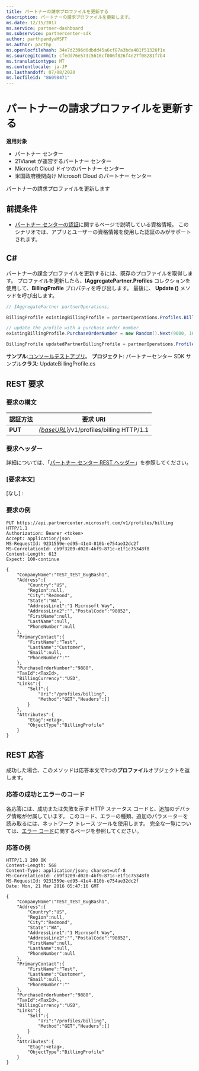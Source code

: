```yaml
---
title: パートナーの請求プロファイルを更新する
description: パートナーの請求プロファイルを更新します。
ms.date: 12/15/2017
ms.service: partner-dashboard
ms.subservice: partnercenter-sdk
author: parthpandyaMSFT
ms.author: parthp
ms.openlocfilehash: 34e7d2396d6dbdd45a6cf87a3bda481f51326f1e
ms.sourcegitcommit: cfedd76e573c5616cf006f826f4e27f08281f7b4
ms.translationtype: MT
ms.contentlocale: ja-JP
ms.lasthandoff: 07/08/2020
ms.locfileid: "86098471"
---
```

# <a name="update-the-partner-billing-profile"></a>パートナーの請求プロファイルを更新する

**適用対象**

- パートナー センター
- 21Vianet が運営するパートナー センター
- Microsoft Cloud ドイツのパートナー センター
- 米国政府機関向け Microsoft Cloud のパートナー センター

パートナーの請求プロファイルを更新します

## <a name="prerequisites"></a>前提条件

- [パートナー センターの認証](partner-center-authentication.md)に関するページで説明している資格情報。 このシナリオでは、アプリとユーザーの資格情報を使用した認証のみがサポートされます。

## <a name="c"></a>C\#

パートナーの課金プロファイルを更新するには、既存のプロファイルを取得します。 プロファイルを更新したら、**IAggregatePartner.Profiles** コレクションを使用して、**BillingProfile** プロパティを呼び出します。 最後に、 **Update ()** メソッドを呼び出します。

``` csharp
// IAggregatePartner partnerOperations;

BillingProfile existingBillingProfile = partnerOperations.Profiles.BillingProfile.Get();

// update the profile with a purchase order number
existingBillingProfile.PurchaseOrderNumber = new Random().Next(9000, 10000).ToString(CultureInfo.InvariantCulture);

BillingProfile updatedPartnerBillingProfile = partnerOperations.Profiles.BillingProfile.Update(existingBillingProfile);
```

**サンプル**:[コンソールテストアプリ](console-test-app.md)。 **プロジェクト**: パートナーセンター SDK サンプル**クラス**: UpdateBillingProfile.cs

## <a name="rest-request"></a>REST 要求

### <a name="request-syntax"></a>要求の構文

| 認証方法  | 要求 URI                                                              |
|---------|--------------------------------------------------------------------------|
| **PUT** | [*{baseURL}*](partner-center-rest-urls.md)/v1/profiles/billing HTTP/1.1 |

### <a name="request-headers"></a>要求ヘッダー

詳細については、「[パートナー センター REST ヘッダー](headers.md)」を参照してください。

### <a name="request-body"></a>[要求本文]

[なし] :

### <a name="request-example"></a>要求の例

```http
PUT https://api.partnercenter.microsoft.com/v1/profiles/billing HTTP/1.1
Authorization: Bearer <token>
Accept: application/json
MS-RequestId: 9231559e-ed95-41e4-810b-e754ae32dc2f
MS-CorrelationId: cb9f3209-d020-4bf9-871c-e1f1c75348f8
Content-Length: 613
Expect: 100-continue

{
    "CompanyName":"TEST_TEST_BugBash1",
    "Address":{
        "Country":"US",
        "Region":null,
        "City":"Redmond",
        "State":"WA",
        "AddressLine1":"1 Microsoft Way",
        "AddressLine2":"","PostalCode":"98052",
        "FirstName":null,
        "LastName":null,
        "PhoneNumber":null
    },
    "PrimaryContact":{
        "FirstName":"Test",
        "LastName":"Customer",
        "Email":null,
        "PhoneNumber":""
    },
    "PurchaseOrderNumber":"9888",
    "TaxId":<TaxId>,
    "BillingCurrency":"USD",
    "Links":{
        "Self":{
            "Uri":"/profiles/billing",
            "Method":"GET","Headers":[]
        }
    },
    "Attributes":{
        "Etag":<etag>,
        "ObjectType":"BillingProfile"
    }
}
```

## <a name="rest-response"></a>REST 応答

成功した場合、このメソッドは応答本文で1つの**プロファイル**オブジェクトを返します。

### <a name="response-success-and-error-codes"></a>応答の成功とエラーのコード

各応答には、成功または失敗を示す HTTP ステータス コードと、追加のデバッグ情報が付属しています。 このコード、エラーの種類、追加のパラメーターを読み取るには、ネットワーク トレース ツールを使用します。 完全な一覧については、[エラー コード](error-codes.md)に関するページを参照してください。

### <a name="response-example"></a>応答の例

```http
HTTP/1.1 200 OK
Content-Length: 568
Content-Type: application/json; charset=utf-8
MS-CorrelationId: cb9f3209-d020-4bf9-871c-e1f1c75348f8
MS-RequestId: 9231559e-ed95-41e4-810b-e754ae32dc2f
Date: Mon, 21 Mar 2016 05:47:16 GMT

{
    "CompanyName":"TEST_TEST_BugBash1",
    "Address":{
        "Country":"US",
        "Region":null,
        "City":"Redmond",
        "State":"WA",
        "AddressLine1":"1 Microsoft Way",
        "AddressLine2":"","PostalCode":"98052",
        "FirstName":null,
        "LastName":null,
        "PhoneNumber":null
    },
    "PrimaryContact":{
        "FirstName":"Test",
        "LastName":"Customer",
        "Email":null,
        "PhoneNumber":""
    },
    "PurchaseOrderNumber":"9888",
    "TaxId":<TaxId>,
    "BillingCurrency":"USD",
    "Links":{
        "Self":{
            "Uri":"/profiles/billing",
            "Method":"GET","Headers":[]
        }
    },
    "Attributes":{
        "Etag":<etag>,
        "ObjectType":"BillingProfile"
    }
}
```

